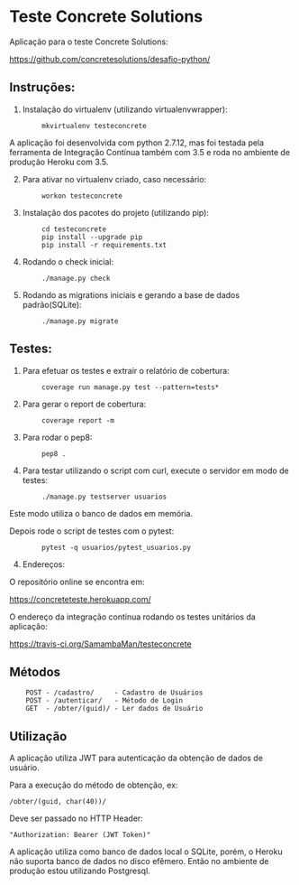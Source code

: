 Teste Concrete Solutions
============
Aplicação para o teste Concrete Solutions:

<a href="https://github.com/concretesolutions/desafio-python/">https://github.com/concretesolutions/desafio-python/</a>

## Instruções:

1.  Instalação do virtualenv (utilizando virtualenvwrapper):
```
        mkvirtualenv testeconcrete
```

A aplicação foi desenvolvida com python 2.7.12, mas foi testada pela ferramenta de Integração Contínua também com 3.5 e roda no ambiente de produção Heroku com 3.5.

2.  Para ativar no virtualenv criado, caso necessário:
```
        workon testeconcrete
```
3.  Instalação dos pacotes do projeto (utilizando pip):
```
        cd testeconcrete
        pip install --upgrade pip
        pip install -r requirements.txt
```
4.  Rodando o check inicial:
```
        ./manage.py check
```
5.  Rodando as migrations iniciais e gerando a base de dados padrão(SQLite):
```
        ./manage.py migrate
```
## Testes:

1.  Para efetuar os testes e extrair o relatório de cobertura:
```
        coverage run manage.py test --pattern=tests*
```
2.  Para gerar o report de cobertura:
```
        coverage report -m
```
3.  Para rodar o pep8:
```
        pep8 .
```
4.  Para testar utilizando o script com curl, execute o servidor em modo de testes:
```
        ./manage.py testserver usuarios
```

Este modo utiliza o banco de dados em memória.

Depois rode o script de testes com o pytest:
```
        pytest -q usuarios/pytest_usuarios.py
```
4.  Endereços:

O repositório online se encontra em:

<a href="https://concreteteste.herokuapp.com/" >https://concreteteste.herokuapp.com/</a>

O endereço da integração contínua rodando os testes unitários da aplicação:

<a href="https://travis-ci.org/SamambaMan/testeconcrete" >https://travis-ci.org/SamambaMan/testeconcrete</a>

## Métodos

        POST - /cadastro/     - Cadastro de Usuários
        POST - /autenticar/   - Método de Login
        GET  - /obter/(guid)/ - Ler dados de Usuário

## Utilização

A aplicação utiliza JWT para autenticação da obtenção de dados de usuário.

Para a execução do método de obtenção, ex:
    
    /obter/(guid, char(40))/

Deve ser passado no HTTP Header:
    
    "Authorization: Bearer (JWT Token)"

A aplicação utiliza como banco de dados local o SQLite, porém, o Heroku não suporta banco de dados no disco efêmero. Então no ambiente de produção estou utilizando Postgresql.
